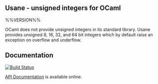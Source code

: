 ## Usane - unsigned integers for OCaml

%%VERSION%%

OCaml does not provide unsigned integers in its standard library.  Usane
provides unsigned 8, 16, 32, and 64 bit integers which by default raise an
exception on overflow and underflow.

## Documentation

[![Build Status](https://travis-ci.org/hannesm/usane.svg?branch=master)](https://travis-ci.org/hannesm/usane)

[API Documentation](https://hannesm.github.io/usane/doc/) is available online.
